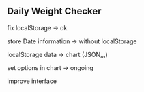 ## Daily Weight Checker

fix localStorage -> ok.

store Date information -> without localStorage

localStorage data -> chart (JSON,,,)

set options in chart -> ongoing

improve interface
